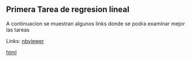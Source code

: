 ## Primera Tarea de regresion lineal

A continuacion se muestran algunos links donde se podra examinar mejor las tareas

Links:
[nbviewer](https://nbviewer.jupyter.org/github/afrinconp/RepositorioBigData/blob/main/Tarea_Regresion_lineal/RegresionLineal.ipynb)

   [html](https://htmlpreview.github.io/?https://github.com/afrinconp/RepositorioBigData/blob/main/Tarea_Regresion_lineal/RegresionLineal.html)
